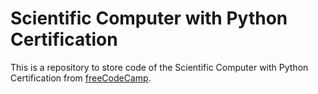  # Scientific Computer with Python Certification
 
 This is a repository to store code of the Scientific Computer with Python Certification from [freeCodeCamp](https://www.freecodecamp.org/learn/).
